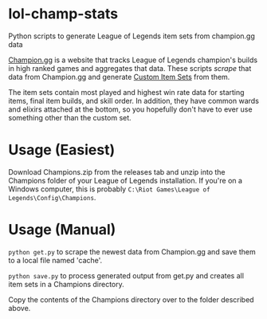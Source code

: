 # lol-champ-stats
Python scripts to generate League of Legends item sets from champion.gg data

[Champion.gg](http://champion.gg/) is a website that tracks League of Legends champion's builds in high ranked games and aggregates that data.
These scripts *scrape* that data from Champion.gg and generate [Custom Item Sets](http://na.leagueoflegends.com/en/news/game-updates/game-updates/customize-your-build-client-item-sets) from them.

The item sets contain most played and highest win rate data for starting items, final item builds, and skill order.
In addition, they have common wards and elixirs attached at the bottom, so you hopefully don't have to ever use something other than the custom set.

# Usage (Easiest)

Download Champions.zip from the releases tab and unzip into the Champions folder of your League of Legends installation. If you're on a Windows computer, this is probably `C:\Riot Games\League of Legends\Config\Champions`. 

# Usage (Manual)

`python get.py` to scrape the newest data from Champion.gg and save them to a local file named 'cache'.

`python save.py` to process generated output from get.py and creates all item sets in a Champions directory.

Copy the contents of the Champions directory over to the folder described above.
